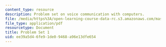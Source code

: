 ```yaml
---
content_type: resource
description: Problem set on voice communication with computers.
file: /media/https%3A/open-learning-course-data-rc.s3.amazonaws.com/mas-632-conversational-computer-systems-fall-2008/ee39a5d46fe91de09468a96e13dfe654_ps1.pdf
file_type: application/pdf
resourcetype: Document
title: Problem Set 1
uid: ee39a5d4-6fe9-1de0-9468-a96e13dfe654
---
```

